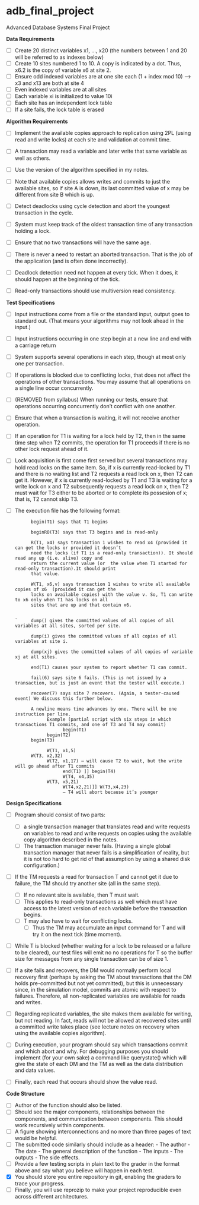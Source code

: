 # adb_final_project
Advanced Database Systems Final Project

**Data Requirements**
- [ ] Create 20 distinct variables x1, ..., x20 (the numbers between 1 and 20 will be referred to as indexes below)
- [ ] Create 10 sites numbered 1 to 10. A copy is indicated by a dot. Thus, x6.2 is the copy of variable x6 at site 2. 
- [ ] Ensure odd indexed variables are at one site each (1 + index mod 10) --> x3 and x13 are both at site 4
- [ ] Even indexed variables are at all sites
- [ ] Each variable xi is initialized to value 10i
- [ ] Each site has an independent lock table
- [ ] If a site fails, the lock table is erased

**Algorithm Requirements**
- [ ] Implement the available copies approach to replication using 2PL (using read and write locks) at each site and validation at commit 
      time. 
- [ ] A transaction may read a variable and later write that same variable as well as others.
- [ ] Use the version of the algorithm specified in my notes. 
- [ ] Note that available copies allows writes and commits to just the available sites, so if site A is down, its last committed value of 
      x may be different from site B which is up.
- [ ] Detect deadlocks using cycle detection and abort the youngest transaction in the cycle. 
- [ ] System must keep track of the oldest transaction time of any transaction holding a lock.
- [ ] Ensure that no two transactions will have the same age.
- [ ] There is never a need to restart an aborted transaction. That is the job of the application (and is often done incorrectly). 
- [ ] Deadlock detection need not happen at every tick. When it does, it should happen at the beginning of the tick.
- [ ] Read-only transactions should use multiversion read consistency.


**Test Specifications**
- [ ] Input instructions come from a file or the standard input, output goes to standard out. (That means your algorithms may not look 
      ahead in the input.)
- [ ] Input instructions occurring in one step begin at a new line and end with a carriage return
- [ ] System supports several operations in each step, though at most only one per transaction. 
- [ ] If operations is blocked due to conflicting locks, that does not affect the operations of other transactions.
      You may assume that all operations on a single line occur concurrently. 
- [ ] (REMOVED from syllabus) When running our tests, ensure that operations occurring concurrently don’t conflict with one another.
- [ ] Ensure that when a transaction is waiting, it will not receive another operation.
- [ ] If an operation for T1 is waiting for a lock held by T2, then in the same time step when T2 commits, the operation for T1 proceeds 
      if there is no other lock request ahead of it. 
- [ ] Lock acquisition is first come first served but several transactions may hold read locks on the same item. 
      So, if x is currently read-locked by T1 and there is no waiting list and T2 requests a read lock on x, then T2 can get it. However, 
      if x is currently read-locked by T1 and T3 is waiting for a write lock on x and T2 subsequently requests a read lock on x, then T2 
      must wait for T3 either to be aborted or to complete its possesion of x; that is, T2 cannot skip T3.
- [ ] The execution file has the following format:
            
            begin(T1) says that T1 begins 
            
            beginRO(T3) says that T3 begins and is read-only
            
            R(T1, x4) says transaction 1 wishes to read x4 (provided it can get the locks or provided it doesn’t 
            need the locks (if T1 is a read-only transaction)). It should read any up (i.e. alive) copy and 
            return the current value (or  the value when T1 started for read-only transaction).It should print
            that value.
            
            W(T1, x6,v) says transaction 1 wishes to write all available copies of x6  (provided it can get the 
            locks on available copies) with the value v. So, T1 can write to x6 only when T1 has locks on all 
            sites that are up and that contain x6.
            
            
      `     dump() gives the committed values of all copies of all variables at all sites, sorted per site.

            dump(i) gives the committed values of all copies of all variables at site i.
            
            dump(xj) gives the committed values of all copies of variable xj at all sites.
            
            end(T1) causes your system to report whether T1 can commit.
            
            fail(6) says site 6 fails. (This is not issued by a transaction, but is just an event that the tester will execute.)
            
            recover(7) says site 7 recovers. (Again, a tester-caused event) We discuss this further below.
            
            A newline means time advances by one. There will be one instruction per line.
                  Example (partial script with six steps in which transactions T1 commits, and one of T3 and T4 may commit)
                        begin(T1) 
                  begin(T2)
            begin(T3)
           
                  W(T1, x1,5) 
            W(T3, x2,32)
                  W(T2, x1,17) — will cause T2 to wait, but the write will go ahead after T1 commits
                        end(T1) ]] begin(T4)
                        W(T4, x4,35) 
                  W(T3, x5,21)
                        W(T4,x2,21)]] W(T3,x4,23)
                        — T4 will abort because it’s younger

**Design Specifications**

- [ ] Program should consist of two parts:
  - [ ] a single transaction manager that translates read and write requests on variables to read and write requests on copies using the available copy algorithm described in the notes. 
  - [ ] The transaction manager never fails. (Having a single global transaction manager that never fails is a simplification of reality, but it is not too hard to get rid of that assumption by using a shared disk configuration.)
- [ ] If the TM requests a read for transaction T and cannot get it due to failure, the TM should try another site (all in the same step).
  - [ ] If no relevant site is available, then T must wait. 
  - [ ] This applies to read-only transactions as well which must have access to the latest version of each variable before the transaction begins.
  - [ ] T may also have to wait for conflicting locks.
    - [ ] Thus the TM may accumulate an input command for T and will try it on the next tick (time moment). 
- [ ] While T is blocked (whether waiting for a lock to be released or a failure to be cleared), our test files will emit no no operations 
      for T so the buffer size for messages from any single transaction can be of size 1.
- [ ] If a site fails and recovers, the DM would normally perform local recovery first (perhaps by asking the TM about transactions that 
      the DM holds pre-committed but not yet committed), but this is unnecessary since, in the simulation model, commits are atomic with 
      respect to failures. Therefore, all non-replicated variables are available for reads and writes. 
- [ ] Regarding replicated variables, the site makes them available for writing, but not reading. In fact, reads will not be allowed at 
      recovered sites until a committed write takes place (see lecture notes on recovery when using the available copies algorithm).
- [ ] During execution, your program should say which transactions commit and which abort and why. For debugging purposes you should 
      implement (for your own sake) a command like querystate() which will give the state of each DM and the TM as well as the data 
      distribution and data values. 
- [ ] Finally, each read that occurs should show the value read.


**Code Structure**
- [ ] Author of the function should also be listed. 
- [ ] Should see the major components, relationships between the components, and communication between components. This should work recursively within components.
- [ ] A figure showing interconnections and no more than three pages of text would be helpful.
- [ ] The submitted code similarly should include as a header:
      - The author
      - The date
      - The general description of the function
      - The inputs
      - The outputs
      - The side effects.
- [ ] Provide a few testing scripts in plain text to the grader in the format above and say what you believe will happen in each
test.
- [x] You should store you entire repository in git, enabling the graders to trace your progress.
- [ ] Finally, you will use reprozip to make your project reproducible even across different architectures.
